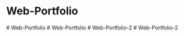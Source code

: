 # Web-Portfolio
#   W e b - P o r t f o l i o  
 #   W e b - P o r t f o l i o  
 #   W e b - P o r t f o l i o - 2  
 #   W e b - P o r t f o l i o - 2  
 